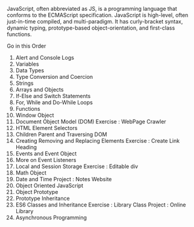 JavaScript, often abbreviated as JS, is a programming language that conforms to the ECMAScript specification. 
JavaScript is high-level, often just-in-time compiled, and multi-paradigm. 
It has curly-bracket syntax, dynamic typing, prototype-based object-orientation, and first-class functions.

Go in this Order
1. Alert and Console Logs
2. Variables
3. Data Types
4. Type Conversion and Coercion
5. Strings
6. Arrays and Objects
7. If-Else and Switch Statements
8. For, While and Do-While Loops
9. Functions
10. Window Object
11. Document Object Model (DOM)
Exercise : WebPage Crawler
12. HTML Element Selectors
13. Children Parent and Traversing DOM
14. Creating Removing and Replacing Elements
Exercise : Create Link Heading
15. Events and Event Object
16. More on Event Listeners
17. Local and Session Storage
Exercise : Editable div
18. Math Object
19. Date and Time
Project : Notes Website
20. Object Oriented JavaScript
21. Object Prototype
22. Prototype Inheritance
23. ES6 Classes and Inheritance
Exercise : Library Class
Project : Online Library
24. Asynchronous Programming
